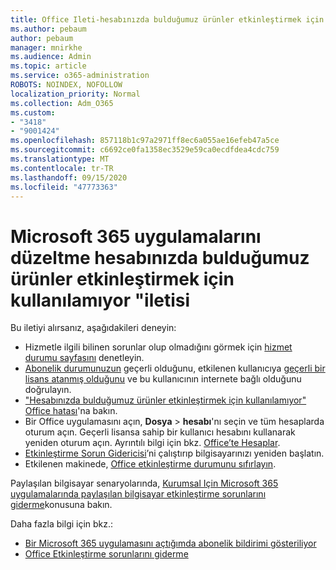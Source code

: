 ```yaml
---
title: Office Ileti-hesabınızda bulduğumuz ürünler etkinleştirmek için kullanılamaz
ms.author: pebaum
author: pebaum
manager: mnirkhe
ms.audience: Admin
ms.topic: article
ms.service: o365-administration
ROBOTS: NOINDEX, NOFOLLOW
localization_priority: Normal
ms.collection: Adm_O365
ms.custom:
- "3418"
- "9001424"
ms.openlocfilehash: 857118b1c97a2971ff8ec6a055ae16efeb47a5ce
ms.sourcegitcommit: c6692ce0fa1358ec3529e59ca0ecdfdea4cdc759
ms.translationtype: MT
ms.contentlocale: tr-TR
ms.lasthandoff: 09/15/2020
ms.locfileid: "47773363"
---
```

# <a name="fixing-the-microsoft-365-apps-the-products-we-found-in-your-account-cant-be-used-to-activate-message"></a>Microsoft 365 uygulamalarını düzeltme hesabınızda bulduğumuz ürünler etkinleştirmek için kullanılamıyor "iletisi

Bu iletiyi alırsanız, aşağıdakileri deneyin:

- Hizmetle ilgili bilinen sorunlar olup olmadığını görmek için [hizmet durumu sayfasını](https://docs.microsoft.com/office365/enterprise/view-service-health) denetleyin.
- [Abonelik durumunuzun](https://support.office.com/article/0d23d3c0-c19c-4b2f-9845-5344fedc4380#bkmk_checksubscription) geçerli olduğunu, etkilenen kullanıcıya [geçerli bir lisans atanmış olduğunu](https://support.office.com/article/997596B5-4173-4627-B915-36ABAC6786DC) ve bu kullanıcının internete bağlı olduğunu doğrulayın. 
- ["Hesabınızda bulduğumuz ürünler etkinleştirmek için kullanılamıyor" Office hatası](https://support.office.com/article/c9f9a0b3-5aae-4131-8077-21e6a59f141e)'na bakın.
- Bir Office uygulamasını açın, **Dosya**  >  **hesabı**'nı seçin ve tüm hesaplarda oturum açın. Geçerli lisansa sahip bir kullanıcı hesabını kullanarak yeniden oturum açın. Ayrıntılı bilgi için bkz. [Office’te Hesaplar](https://support.office.com/article/628ea040-f265-49de-b986-be09c3ebf8a9).
- [Etkinleştirme Sorun Gidericisi](https://aka.ms/SARA-OfficeActivation-Alchemy)’ni çalıştırıp bilgisayarınızı yeniden başlatın.
- Etkilenen makinede, [Office etkinleştirme durumunu sıfırlayın](https://docs.microsoft.com/office365/troubleshoot/activation/reset-office-365-proplus-activation-state).

Paylaşılan bilgisayar senaryolarında, [Kurumsal Için Microsoft 365 uygulamalarında paylaşılan bilgisayar etkinleştirme sorunlarını giderme](https://docs.microsoft.com/deployoffice/troubleshoot-shared-computer-activation)konusuna bakın.

Daha fazla bilgi için bkz.: 
- [Bir Microsoft 365 uygulamasını açtığımda abonelik bildirimi gösteriliyor](https://support.office.com/article/4cabe32c-f594-4c0e-9191-3d3ade10cceb)
- [Office Etkinleştirme sorunlarını giderme](https://support.office.com/article/0d23d3c0-c19c-4b2f-9845-5344fedc4380)